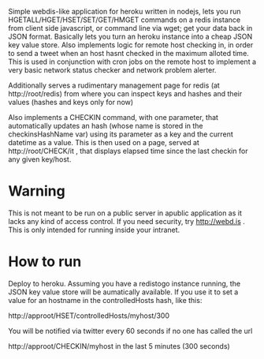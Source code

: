 Simple webdis-like application for heroku written in nodejs, lets you run HGETALL/HGET/HSET/SET/GET/HMGET commands on a redis instance 
from client side javascript, or command line via wget; get your data back in JSON format. Basically lets you turn an heroku instance into a cheap JSON key value store.
Also implements logic for remote host checking in, in order to send a tweet when an host hasnt checked in the maximum alloted time. This is used in conjunction with cron jobs on the remote host to implement a very basic network status checker and network problem alerter.

Additionally serves a rudimentary management page for redis (at http://root/redis) from where you can inspect keys and hashes and their values (hashes and keys only for now)

Also implements a CHECKIN command, with one parameter, that automatically updates an hash (whose name is stored in the checkinsHashName var) using its parameter as a key and the current datetime as a value. 
This is then used on a page, served at http://root/CHECK/it , that displays elapsed time since the last checkin for any given key/host. 

Warning
=======
This is not meant to be run on a public server in apublic application as it lacks any kind of access control. If you need security, try http://webd.is .
This is only intended for running inside your intranet.

How to run
==========
Deploy to heroku. Assuming you have a redistogo instance running, the JSON key value store will be aumatically available. 
If you use it to set a value for an hostname in the controlledHosts hash, like this:

http://approot/HSET/controlledHosts/myhost/300

You will be notified via twitter every 60 seconds if no one has called the url

http://approot/CHECKIN/myhost in the last 5 minutes (300 seconds)




